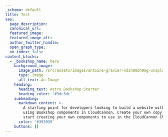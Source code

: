 ```yaml
---
_schema: default
title: Test
seo:
  page_description:
  canonical_url:
  featured_image:
  featured_image_alt:
  author_twitter_handle:
  open_graph_type:
  no_index: false
content_blocks:
  - _bookshop_name: hero
    background_image:
      image_path: /src/assets/images/antoine-gravier-ndzn00bh9mg-unsplash.jpg
      type: image
      alt_text: An Image
    heading:
      heading_text: Astro Bookshop Starter
      heading_color: '#3dc3dc'
    subheading:
      markdown_content: >-
        A starting point for developers looking to build a website with Astro,
        using Bookshop components in CloudCannon. Create your own copy, and
        start creating your own components to use in the CloudCannon CMS.
      color: '#393939'
    buttons: []
---
```

